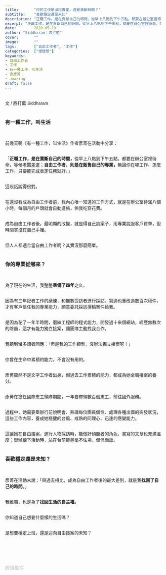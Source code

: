 ```yaml
---
title:       "你的工作是出租專業，還是賣斷時間？"
subtitle:    "喜歡穩定還是未知"
description: "正職工作，是在賣斷自己的時間，從早上八點到下午五點，都要在辦公室裡待命，等候老闆差遣；自由工作者，則是在販售自己的專業，無論你在哪工作、怎麼工作，只要能完成表定任務就好..."
excerpt: "正職工作，是在賣斷自己的時間，從早上八點到下午五點，都要在辦公室裡待命，等候老闆差遣；自由工作者，則是在販售自己的專業，無論你在哪工作、怎麼工作，只要能完成表定任務就好..."
date:        2020-05-13
author: "Siddharam｜西打藍"
cover:       ""
image:       ""
tags:        ["自由工作者", "工作"]
categories:  ["慢慢想"]
keywords:
- 自由工作者
- 工作
- 有一種工作，叫生活
- 曾彥菁
- amazing
draft: false
---
```


<article style="font-family: 'Noto Sans TC', '微軟正黑體', sans-serif; font-weight: 300;">

<br>文 / 西打藍 Siddharam<br><br>

<h3 class="article-h1-color">有一種工作，叫生活</h3><br>

前幾天聽《有一種工作，叫生活》作者彥菁在活動中分享：<br><br>

「<b>正職工作，是在賣斷自己的時間，</b>從早上八點到下午五點，都要在辦公室裡待命，等候老闆差遣；<b>自由工作者，則是在販售自己的專業，</b>無論你在哪工作、怎麼工作，只要能完成表定任務就好。」<br><br>

這段話說得很對。<br><br>

在還沒有成為自由工作者前，我內心唯一知道的工作方式，就是在辦公室待滿八個小時，每個月的戶頭就會自動進帳，供我吃穿花費。<br><br>

成為自由工作者後，最明顯的改變，就是得自己談案子，用專業說服客戶買單，但時間掌控在自己手裡。<br><br>

但人人都適合當自由工作者嗎？其實沒那麼簡單。<br><br>

<h3 class="article-h1-color">你的專業從哪來？</h3><br>

為了現在的生活，我整整<b>準備了四年</b>之久。<br><br>

因為有三年記者工作的磨練，和無數受訪者進行採訪，寫過也重改過數百次稿件，才有客戶信任我的專業能力，願意委託採訪撰稿案件給我。<br><br>

是因為花了一年半時間，磨練工程師的程式能力，開發過十來個網站，經歷無數次的除蟲，這才有能力獨立接案，讓團隊主動找我合作。<br><br>

我聽到蠻多讀者回應：「但是我的工作類型，沒辦法獨立接案呀！」<br><br>

你曾在生命中累積的能力，不會沒有用的。<br><br>

彥菁雖然不是文字工作者出身，但過去工作累積的能力，都成為她全職接案的養分。<br><br>

彥菁在擔任國際志工領隊期間，一年要帶領數百個志工，前往國外服務。<br><br>

過程中，她需要舉辦行前說明會、熟識每位團員個性、處理各種出國的突發狀況，這些工作內容，養成她穩健的台風、成熟的同理心、迅速的應變能力。<br><br>

這讓她在自由接案，進行人物採訪時，能做好傾聽者的角色，書寫的文章也充滿溫度；舉辦線下活動時，站在台前能夠毫不怯場，侃侃而談。<br><br>

<h3 class="article-h1-color">喜歡穩定還是未知？</h3><br>

彥菁在活動末說：「與過去相比，成為自由工作者後的最大差別，就是我<b>找回了自己的時間。</b>」<br><br>

我離職，也是為了<b>找回生活的自主權。</b><br><br>

你知道自己想要什麼樣的生活嗎？<br><br>

是想要穩定上班，還是迎向自由接案的未知？<br><br>

<br><br><br>

</article>

<div style="color: #bfbfbf; font-size: 15px;" id="busuanzi_container_page_pv">
  閱讀量<span id="busuanzi_value_page_pv"></span>次
</div>

<script src="../../js/post.js"></script>




